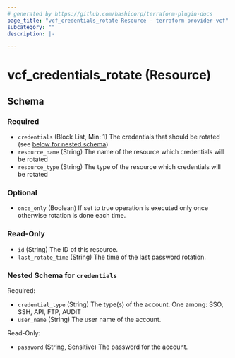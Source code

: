 ```yaml
---
# generated by https://github.com/hashicorp/terraform-plugin-docs
page_title: "vcf_credentials_rotate Resource - terraform-provider-vcf"
subcategory: ""
description: |-
  
---
```


# vcf_credentials_rotate (Resource)





<!-- schema generated by tfplugindocs -->
## Schema

### Required

- `credentials` (Block List, Min: 1) The credentials that should be rotated (see [below for nested schema](#nestedblock--credentials))
- `resource_name` (String) The name of the resource which credentials will be rotated
- `resource_type` (String) The type of the resource which credentials will be rotated

### Optional

- `once_only` (Boolean) If set to true operation is executed only once otherwise rotation is done each time.

### Read-Only

- `id` (String) The ID of this resource.
- `last_rotate_time` (String) The time of the last password rotation.

<a id="nestedblock--credentials"></a>
### Nested Schema for `credentials`

Required:

- `credential_type` (String) The type(s) of the account. One among: SSO, SSH, API, FTP, AUDIT
- `user_name` (String) The user name of the account.

Read-Only:

- `password` (String, Sensitive) The password for the account.
